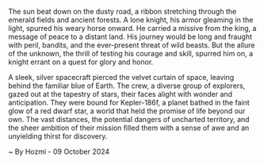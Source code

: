 
The sun beat down on the dusty road, a ribbon stretching through the emerald fields and ancient forests.  A lone knight, his armor gleaming in the light, spurred his weary horse onward.  He carried a missive from the king, a message of peace to a distant land.  His journey would be long and fraught with peril, bandits, and the ever-present threat of wild beasts.  But the allure of the unknown, the thrill of testing his courage and skill, spurred him on, a knight errant on a quest for glory and honor. 

A sleek, silver spacecraft pierced the velvet curtain of space, leaving behind the familiar blue of Earth.  The crew, a diverse group of explorers, gazed out at the tapestry of stars, their faces alight with wonder and anticipation.  They were bound for Kepler-186f, a planet bathed in the faint glow of a red dwarf star, a world that held the promise of life beyond our own.  The vast distances, the potential dangers of uncharted territory, and the sheer ambition of their mission filled them with a sense of awe and an unyielding thirst for discovery. 

~ By Hozmi - 09 October 2024

